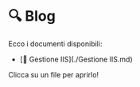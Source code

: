 # 🔍 Blog

Ecco i documenti disponibili:

- [📄 Gestione IIS](./Gestione IIS.md)

Clicca su un file per aprirlo!

